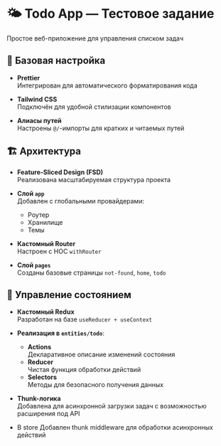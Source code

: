 # 🌤️ Todo App — Тестовое задание 

Простое веб-приложение для управления списком задач

## 🔧 Базовая настройка

- **Prettier**  
  Интегрирован для автоматического форматирования кода

- **Tailwind CSS**  
  Подключён для удобной стилизации компонентов

- **Алиасы путей**  
  Настроены `@/`-импорты для кратких и читаемых путей

## 🏗️ Архитектура

- **Feature-Sliced Design (FSD)**  
  Реализована масштабируемая структура проекта

- **Слой `app`**  
  Добавлен с глобальными провайдерами:
  - Роутер
  - Хранилище
  - Темы

- **Кастомный Router**  
  Настроен с HOC `withRouter`

- **Слой `pages`**  
  Созданы базовые страницы `not-found`, `home`, `todo`

## 🔄 Управление состоянием

- **Кастомный Redux**  
  Разработан на базе `useReducer + useContext`

- **Реализация в `entities/todo`**:
  - **Actions**  
    Декларативное описание изменений состояния
  - **Reducer**  
    Чистая функция обработки действий
  - **Selectors**  
    Методы для безопасного получения данных

- **Thunk-логика**  
  Добавлена для асинхронной загрузки задач с возможностью расширения под API

- В store Добавлен thunk middleware для обработки асинхронных действий

